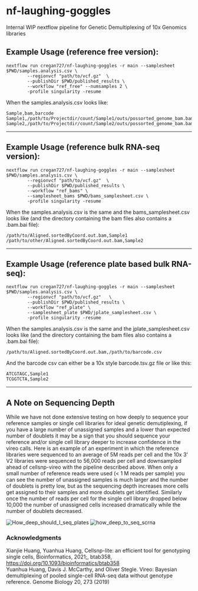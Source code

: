 # nf-laughing-goggles

Internal WIP nextflow pipeline for Genetic Demultiplexing of 10x Genomics libraries

## Example Usage (reference free version):

```
nextflow run cregan727/nf-laughing-goggles -r main --samplesheet $PWD/samples.analysis.csv \
        --regionvcf "path/to/vcf.gz"  \
        --publishDir $PWD/published_results \
        --workflow "ref_free" --numsamples 2 \
        -profile singularity -resume 
```

When the samples.analysis.csv looks like:

```
Sample,bam,barcode
Sample1,/path/to/Projectdir/count/Sample1/outs/possorted_genome_bam.bam,/path/to/Projectdir/count/Sample1/outs/filtered_feature_bc_matrix/barcodes.tsv.gz
Sample2,/path/to/Projectdir/count/Sample2/outs/possorted_genome_bam.bam,/path/to/Projectdir/count/Sample2/outs/filtered_feature_bc_matrix/barcodes.tsv.gz
```

__________________________________________________________________


## Example Usage (reference bulk RNA-seq version):

```
nextflow run cregan727/nf-laughing-goggles -r main --samplesheet $PWD/samples.analysis.csv \
        --regionvcf "path/to/vcf.gz"  \
        --publishDir $PWD/published_results \
        --workflow "ref_bams" \
        --samplesheet_bams $PWD/bams_samplesheet.csv \
        -profile singularity -resume
```

When the samples.analysis.csv is the same and the bams_samplesheet.csv looks like (and the directory containing the bam files also contains a .bam.bai file):

```
/path/to/Aligned.sortedByCoord.out.bam,Sample1
/path/to/other/Aligned.sortedByCoord.out.bam,Sample2
```
__________________________________________________________________

## Example Usage (reference plate based bulk RNA-seq):

```
nextflow run cregan727/nf-laughing-goggles -r main --samplesheet $PWD/samples.analysis.csv \
        --regionvcf "path/to/vcf.gz"   \
        --publishDir $PWD/published_results \
        --workflow "ref_plate" \
        --samplesheet_plate $PWD/jplate_samplesheet.csv \
        -profile singularity -resume 
```

When the samples.analysis.csv is the same and the jplate_samplesheet.csv looks like (and the directory containing the bam files also contains a .bam.bai file):

```
/path/to/Aligned.sortedByCoord.out.bam,/path/to/barcode.csv
```
And the barcode csv can either be a 10x style barcode.tsv.gz file or like this:
```
ATCGTAGC,Sample1
TCGGTCTA,Sample2
```


____________________________________________________________________
## A Note on Sequencing Depth

While we have not done extensive testing on how deeply to sequence your reference samples or single cell libraries for ideal genetic demutiplexing, if you have a large number of unassigned samples and a lower than expected number of doublets it may be a sign that you should sequence your reference and/or single cell library deeper to increase confidence in the vireo calls. Here is an example of an experiment in which the reference libraries were sequenced to an average of 5M reads per cell and the 10x 3' V2 libraries were sequenced to 56,000 reads per cell and downsampled ahead of cellsnp-vireo with the pipeline described above. When only a small number of reference reads were used (< 1 M reads per sample) you can see the number of unassigned samples is much larger and the number of doublets is pretty low, but as the sequencing depth increases more cells get assigned to their samples and more doublets get identified. Similarly once the number of reads per cell for the single cell library dropped below 10,000 the number of unassigned cells increased dramatically while the number of doublets decreased.

![How_deep_should_I_seq_plates](https://github.com/cregan727/nf-laughing-goggles/assets/68451521/8014d16b-3ba5-48c2-84d4-df398c6df2f7)
![how_deep_to_seq_scrna](https://github.com/cregan727/nf-laughing-goggles/assets/68451521/688514f6-81a2-4580-91ec-5c3659fe73cc)


### Acknowledgments

Xianjie Huang, Yuanhua Huang, Cellsnp-lite: an efficient tool for genotyping single cells, Bioinformatics, 2021;, btab358, https://doi.org/10.1093/bioinformatics/btab358  
Yuanhua Huang, Davis J. McCarthy, and Oliver Stegle. Vireo: Bayesian demultiplexing of pooled single-cell RNA-seq data without genotype reference. Genome Biology 20, 273 (2019)

